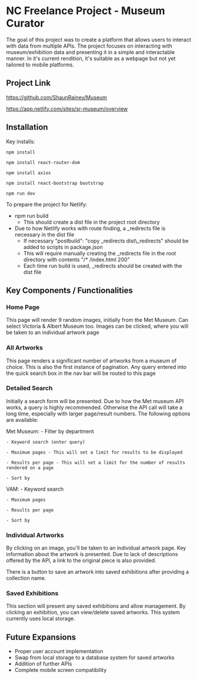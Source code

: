 # NC Freelance Project - Museum Curator

The goal of this project was to create a platform that allows users to interact with data from multiple APIs. The project focuses
on interacting with museum/exhibition data and presenting it in a simple and interactable manner. In it's current rendition, it's suitable as a webpage but not yet tailored to mobile platforms.

## Project Link

https://github.com/ShaunRainey/Museum

https://app.netlify.com/sites/sr-museum/overview

## Installation

Key installs:

```
npm install
```
```
npm install react-router-dom
```
```
npm install axios
```
```
npm install react-bootstrap bootstrap
```
```
npm run dev
```

To prepare the project for Netlify:

- npm run build
    - This should create a dist file in the project root directory
- Due to how Netlify works with route finding, a _redirects file is necessary in the dist file
    - If necessary "postbuild": "copy _redirects dist\\_redirects" should be added to scripts in package.json
    - This will require manually creating the _redirects file in the root directory with contents "/*    /index.html   200"
    - Each time run build is used, _redirects should be created with the dist file

## Key Components / Functionalities

### Home Page

This page will render 9 random images, initially from the Met Museum. Can select Victoria & Albert Museum too. Images can be clicked, where 
you will be taken to an individual artwork page

### All Artworks

This page renders a significant number of artworks from a museum of choice. This is also the first instance of pagination. Any query entered
into the quick search box in the nav bar will be routed to this page

### Detailed Search

Initially a search form will be presented. Due to how the Met museum API works, a query is highly recommended. Otherwise the API call will take
a long time, especially with larger page/result numbers. The following options are available:

Met Museum:
    - Filter by department
    
    - Keyword search (enter query)
    
    - Maximum pages - This will set a limit for results to be displayed
    
    - Results per page - This will set a limit for the number of results rendered on a page
    
    - Sort by

VAM:
    - Keyword search
    
    - Maximum pages
    
    - Results per page
    
    - Sort by

### Individual Artworks

By clicking on an image, you'll be taken to an individual artwork page. Key information about the artwork is presented. Due to lack of descriptions offered by the API, a link to the original piece is also provided. 

There is a button to save an artwork into saved exhibitions after providing a collection name.

### Saved Exhibitions

This section will present any saved exhibitions and allow management. By clicking an exhibition, you can view/delete saved artworks. This system currently uses local storage.

## Future Expansions

- Proper user account implementation 
- Swap from local storage to a database system for saved artworks
- Addition of further APIs
- Complete mobile screen compatibility
